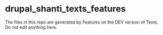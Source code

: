 # drupal_shanti_texts_features

The files in this repo are generated by Features on the DEV version of Texts. Do not edit anything here.
